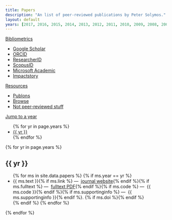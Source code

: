 ```yaml
---
title: Papers
description: "An list of peer-reviewed publications by Peter Solymos."
layout: default
years: [2017, 2016, 2015, 2014, 2013, 2012, 2011, 2010, 2009, 2008, 2007, 2005, 2004, 2002]
---
```


<div class="btn-group btn-group-justified">

  <div class="btn-group">
    <a href="#" class="btn btn-default dropdown-toggle" data-toggle="dropdown">Bibliometrics <i class="fa fa-caret-down" aria-hidden="true"></i></a>
    <ul class="dropdown-menu">
      <li><a href="http://scholar.google.ca/citations?hl=en&user=PfC17QsAAAAJ&view_op=list_works&pagesize=100">Google Scholar</a></li>
      <li><a href="http://orcid.org/0000-0001-7337-1740">ORCID</a></li>
    <!--  <li><a href="https://vm.mtmt.hu/www/index.php?AuthorID=10000580">MTMT</a></li> -->
      <li><a href="http://www.researcherid.com/rid/B-2775-2008">ResearcherID</a></li>
      <li><a href="http://www.scopus.com/authid/detail.url?authorId=23104106300">ScopusID</a></li>
      <li><a href="https://academic.microsoft.com/#/detail/1972292879">Microsoft Academic</a></li>
      <li><a href="https://impactstory.org/u/0000-0001-7337-1740">Impactstory</a></li>
     </ul>
  </div>

  <div class="btn-group">
    <a href="#" class="btn btn-default dropdown-toggle" data-toggle="dropdown">Resources <i class="fa fa-caret-down" aria-hidden="true"></i></a>
    <ul class="dropdown-menu">
      <li><a href="https://publons.com/a/534081/">Publons</a></li>
      <li><a href="https://drive.google.com/folderview?id=0B-q59n6LIwYPflA4aHVydEx5aFY5MUZtdFRvcG11NWNUc3ljOTdsSlFSSHRDdHJVMDEyWXc&usp=sharing">Browse <i class="fa fa-file-pdf-o" aria-hidden="true"></i></a></li>
      <li><a href="https://sites.google.com/site/psolymosold/publications/nonrefereed">Not peer-reviewed stuff</a></li>
     </ul>
  </div>

  <div class="btn-group">
    <a href="#" class="btn btn-default dropdown-toggle" data-toggle="dropdown">Jump to a year <i class="fa fa-caret-down" aria-hidden="true"></i></a>
    <ul class="dropdown-menu">
      {% for yr in page.years %}<li><a href="#{{ yr }}">{{ yr }}</a></li> {% endfor %}
     </ul>
  </div>
</div>

{% for yr in page.years %}
<h2 id="{{ yr }}">{{ yr }}</h2>
<ul>
  {% for ms in site.data.papers %}
  {% if ms.year == yr %}
  <li>{{ ms.text }}{% if ms.link %} &mdash; <i class="fa fa-external-link text-orange"></i>&nbsp;<a href="{{ ms.link }}">journal website</a>{% endif %}{% if ms.fulltext %} &mdash; <i class="fa fa-file-pdf-o text-orange"></i>&nbsp;<a href="{{ ms.fulltext }}">fulltext PDF</a>{% endif %}{% if ms.code %} &mdash; <i class="fa fa-file-code-o text-orange"></i>&nbsp;{{ ms.code }}{% endif %}{% if ms.supportinginfo %} &mdash; <i class="fa fa-file-code-o text-orange"></i>&nbsp;{{ ms.supportinginfo }}{% endif %}. {% if ms.doi %}<div data-badge-popover="bottom" style="display: inline-block;" data-badge-type="4" data-doi="{{ ms.doi }}" data-hide-no-mentions="true" class="altmetric-embed"></div>{% endif %}</li>
  {% endif %}
  {% endfor %}
</ul>
{% endfor %}
